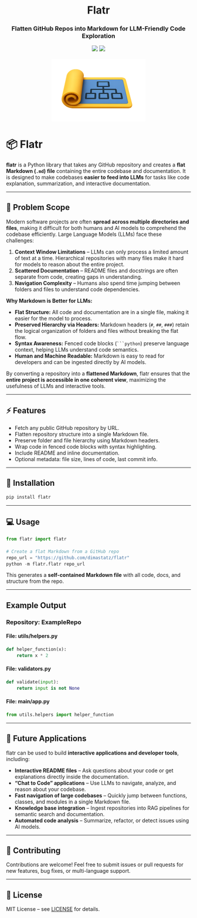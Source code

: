 <div align="center">
<h1 align="center"> Flatr </h1> 
<h3>Flatten GitHub Repos into Markdown for LLM-Friendly Code Exploration</br></h3>
<img src="https://img.shields.io/badge/Progress-80%25-red"> <img src="https://img.shields.io/badge/Feedback-Welcome-green">
</br>
</br>
<img src="https://github.com/dimastatz/flatr/blob/main/docs/flatr_logo.png?raw=true" width="256px"> 
</div>

# 📦 Flatr

**flatr** is a Python library that takes any GitHub repository and creates a **flat Markdown (`.md`) file** containing the entire codebase and documentation. It is designed to make codebases **easier to feed into LLMs** for tasks like code explanation, summarization, and interactive documentation.

---

## 🎯 Problem Scope

Modern software projects are often **spread across multiple directories and files**, making it difficult for both humans and AI models to comprehend the codebase efficiently. Large Language Models (LLMs) face these challenges:

1. **Context Window Limitations** – LLMs can only process a limited amount of text at a time. Hierarchical repositories with many files make it hard for models to reason about the entire project.
2. **Scattered Documentation** – README files and docstrings are often separate from code, creating gaps in understanding.
3. **Navigation Complexity** – Humans also spend time jumping between folders and files to understand code dependencies.

**Why Markdown is Better for LLMs:**

* **Flat Structure:** All code and documentation are in a single file, making it easier for the model to process.
* **Preserved Hierarchy via Headers:** Markdown headers (`#`, `##`, `###`) retain the logical organization of folders and files without breaking the flat flow.
* **Syntax Awareness:** Fenced code blocks (` ```python `) preserve language context, helping LLMs understand code semantics.
* **Human and Machine Readable:** Markdown is easy to read for developers and can be ingested directly by AI models.

By converting a repository into a **flattened Markdown**, flatr ensures that the **entire project is accessible in one coherent view**, maximizing the usefulness of LLMs and interactive tools.

---

## ⚡ Features

* Fetch any public GitHub repository by URL.
* Flatten repository structure into a single Markdown file.
* Preserve folder and file hierarchy using Markdown headers.
* Wrap code in fenced code blocks with syntax highlighting.
* Include README and inline documentation.
* Optional metadata: file size, lines of code, last commit info.

---

## 🚀 Installation

```bash
pip install flatr
```

---

## 💻 Usage

```python
from flatr import flatr

# Create a flat Markdown from a GitHub repo
repo_url = "https://github.com/dimastatz/flatr"
python -m flatr.flatr repo_url 
```

This generates a **self-contained Markdown file** with all code, docs, and structure from the repo.

---

## Example Output


### Repository: ExampleRepo

#### File: utils/helpers.py
```python
def helper_function(x):
    return x * 2
```

#### File: validators.py
```python
def validate(input):
    return input is not None
```

#### File: main/app.py
```python
from utils.helpers import helper_function
```

---

## 🔮 Future Applications

flatr can be used to build **interactive applications and developer tools**, including:

- **Interactive README files** – Ask questions about your code or get explanations directly inside the documentation.  
- **“Chat to Code” applications** – Use LLMs to navigate, analyze, and reason about your codebase.  
- **Fast navigation of large codebases** – Quickly jump between functions, classes, and modules in a single Markdown file.  
- **Knowledge base integration** – Ingest repositories into RAG pipelines for semantic search and documentation.  
- **Automated code analysis** – Summarize, refactor, or detect issues using AI models.

---

## 🤝 Contributing

Contributions are welcome! Feel free to submit issues or pull requests for new features, bug fixes, or multi-language support.

---

## 📄 License

MIT License – see [LICENSE](LICENSE) for details.




